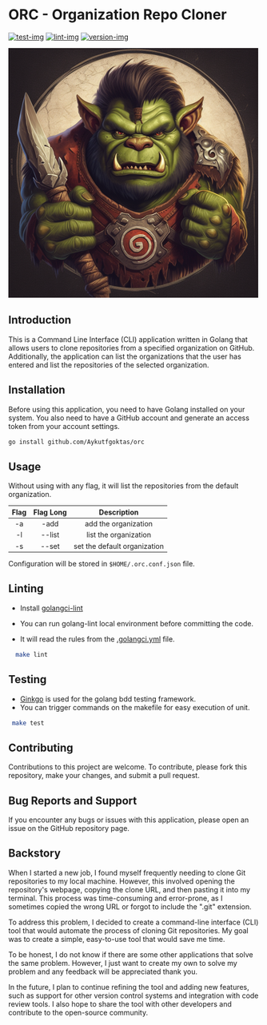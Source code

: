 # ORC - Organization Repo Cloner

[![test-img]][test-url]
[![lint-img]][lint-url]
[![version-img]][version-url]

![alt text](./orc.png)

## Introduction

This is a Command Line Interface (CLI) application written in Golang that allows users to clone repositories from a specified organization on GitHub. Additionally, the application can list the organizations that the user has entered and list the repositories of the selected organization.

## Installation

Before using this application, you need to have Golang installed on your system. You also need to have a GitHub account and generate an access token from your account settings.

```sh
go install github.com/Aykutfgoktas/orc
```

## Usage

Without using with any flag, it will list the repositories from the default organization.

|   Flag   | Flag Long |         Description          |
| :------: | :-------: | :--------------------------: |
|    -a    |   -add    |     add the organization     |
|    -l    |  --list   |    list the organization     |
|    -s    |   --set   | set the default organization |

Configuration will be stored in `$HOME/.orc.conf.json` file.

## Linting

- Install [golangci-lint](https://github.com/golangci/golangci-lint)

- You can run golang-lint local environment before committing the code.
- It will read the rules from the [.golangci.yml](https://github.com/Aykutfgoktas/orc/blob/master/.golangci.yml) file.

```sh
  make lint
```

## Testing

- [Ginkgo](https://onsi.github.io/ginkgo/) is used for the golang bdd testing framework.
- You can trigger commands on the makefile for easy execution of unit.

```sh
 make test
```

## Contributing

Contributions to this project are welcome. To contribute, please fork this repository, make your changes, and submit a pull request.

## Bug Reports and Support

If you encounter any bugs or issues with this application, please open an issue on the GitHub repository page.

## Backstory

When I started a new job, I found myself frequently needing to clone Git repositories to my local machine. However, this involved opening the repository's webpage, copying the clone URL, and then pasting it into my terminal. This process was time-consuming and error-prone, as I sometimes copied the wrong URL or forgot to include the ".git" extension.

To address this problem, I decided to create a command-line interface (CLI) tool that would automate the process of cloning Git repositories. My goal was to create a simple, easy-to-use tool that would save me time.

To be honest, I do not know if there are some other applications that solve the same problem. However, I just want to create my own to solve my problem and any feedback will be appreciated thank you.

In the future, I plan to continue refining the tool and adding new features, such as support for other version control systems and integration with code review tools. I also hope to share the tool with other developers and contribute to the open-source community.

[test-img]: https://github.com/Aykutfgoktas/orc/workflows/go-test/badge.svg
[test-url]: https://github.com/Aykutfgoktas/orc/workflows/go-test/badge.svg
[lint-img]: https://github.com/Aykutfgoktas/orc/workflows/golangci-lint/badge.svg
[lint-url]: https://github.com/Aykutfgoktas/orc/workflows/golangci-lint/badge.svg
[version-img]: https://img.shields.io/github/v/release/Aykutfgoktas/orc
[version-url]: https://github.com/Aykutfgoktas/orc/releases